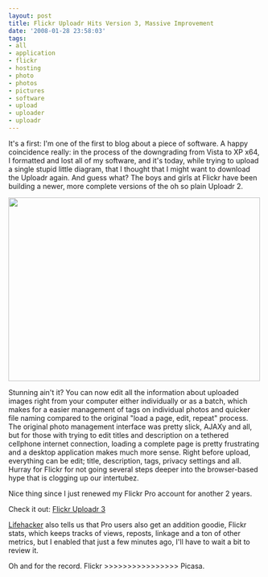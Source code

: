 ```yaml
---
layout: post
title: Flickr Uploadr Hits Version 3, Massive Improvement
date: '2008-01-28 23:58:03'
tags:
- all
- application
- flickr
- hosting
- photo
- photos
- pictures
- software
- upload
- uploader
- uploadr
---
```


It's a first: I'm one of the first to blog about a piece of software. A happy coincidence really: in the process of the downgrading from Vista to XP x64, I formatted and lost all of my software, and it's today, while trying to upload a single stupid little diagram, that I thought that I might want to download the Uploadr again. And guess what? The boys and girls at Flickr have been building a newer, more complete versions of the oh so plain Uploadr 2.

<img src="http://farm3.static.flickr.com/2352/2226550115_eab275e93c.jpg?v=0" align="middle" height="365" width="500" />

Stunning ain't it? You can now edit all the information about uploaded images right from your computer either individually or as a batch, which makes for a easier management of tags on individual photos and quicker file naming compared to the original "load a page, edit, repeat" process. The original photo management interface was pretty slick, AJAXy and all, but for those with trying to edit titles and description on a tethered cellphone internet connection, loading a complete page is pretty frustrating and a desktop application makes much more sense. Right before upload, everything can be edit; title, description, tags, privacy settings and all. Hurray for Flickr for not going several steps deeper into the browser-based hype that is clogging up our intertubez.

Nice thing since I just renewed  my Flickr Pro account for another 2 years.

Check it out: <a href="http://www.flickr.com/tools/">Flickr Uploadr 3</a>

<a href="http://lifehacker.com/software/featured-download/flickr-uploadr-30-released-pro-accounts-see-stats-333745.php">Lifehacker</a> also tells us that Pro users also get an addition goodie, Flickr stats, which keeps tracks of views, reposts, linkage and a ton of other metrics, but I enabled that just a few minutes ago, I'll have to wait a bit to review it.

Oh and for the record. Flickr &gt;&gt;&gt;&gt;&gt;&gt;&gt;&gt;&gt;&gt;&gt;&gt;&gt;&gt;&gt;&gt; Picasa.